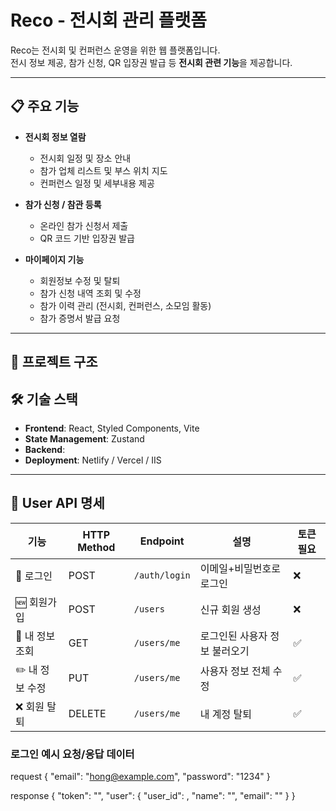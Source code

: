 
# Reco - 전시회 관리 플랫폼

Reco는 전시회 및 컨퍼런스 운영을 위한 웹 플랫폼입니다.  
전시 정보 제공, 참가 신청, QR 입장권 발급 등 **전시회 관련 기능**을 제공합니다.

---

## 📋 주요 기능

- **전시회 정보 열람**
  - 전시회 일정 및 장소 안내
  - 참가 업체 리스트 및 부스 위치 지도
  - 컨퍼런스 일정 및 세부내용 제공

- **참가 신청 / 참관 등록**
  - 온라인 참가 신청서 제출
  - QR 코드 기반 입장권 발급

- **마이페이지 기능**
  - 회원정보 수정 및 탈퇴
  - 참가 신청 내역 조회 및 수정
  - 참가 이력 관리 (전시회, 컨퍼런스, 소모임 활동)
  - 참가 증명서 발급 요청

---

## 🚀 프로젝트 구조


## 🛠 기술 스택

- **Frontend**: React, Styled Components, Vite
- **State Management**: Zustand
- **Backend**: 
- **Deployment**: Netlify / Vercel / IIS

---
## 📡 User API 명세

| 기능         | HTTP Method | Endpoint     | 설명                          | 토큰 필요 |
|--------------|-------------|--------------|-------------------------------|------------|
| 🔐 로그인     | POST        | `/auth/login` | 이메일+비밀번호로 로그인       | ❌         |
| 🆕 회원가입   | POST        | `/users`      | 신규 회원 생성                 | ❌         |
| 👤 내 정보 조회 | GET         | `/users/me`   | 로그인된 사용자 정보 불러오기 | ✅         |
| ✏️ 내 정보 수정 | PUT         | `/users/me`   | 사용자 정보 전체 수정         | ✅         |
| ❌ 회원 탈퇴   | DELETE      | `/users/me`   | 내 계정 탈퇴                   | ✅         |


### 로그인 예시 요청/응답 데이터
request
{
  "email": "hong@example.com",
  "password": "1234"
}

response
{
  "token": "",
  "user": {
    "user_id": ,
    "name": "",
    "email": ""
  }
}
